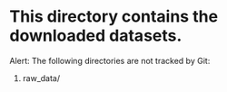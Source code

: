 # This directory contains the downloaded datasets.

Alert: The following directories are not tracked by Git:

1. raw_data/
